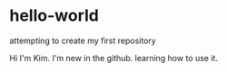 # hello-world
attempting to create my first repository

Hi I'm Kim. I'm new in the github. learning how to use it.
